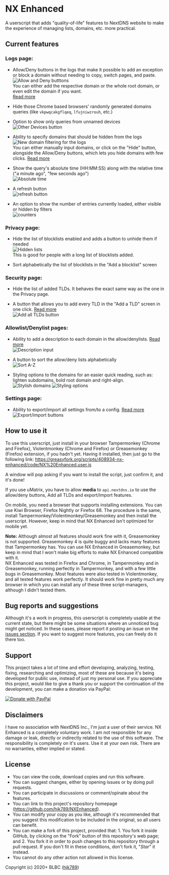 # NX Enhanced
A userscript that adds "quality-of-life" features to NextDNS website to make the experience of managing lists, domains, etc. more practical.

## Current features

### Logs page:

- Allow/Deny buttons in the logs that make it possible to add an exception or block a domain without needing to copy, switch pages, and paste.   
![Allow and Deny butttons](https://i.imgur.com/3XNMUi1.png)    
You can either add the respective domain or the whole root domain, or even edit the domain if you want.   
[Read more](https://github.com/hjk789/NXEnhanced/wiki#an-allowdeny-button-for-each-log-entry)

- Hide those Chrome based browsers' randomly generated domains queries (like `vkpwqcakgflqeq`, `lfujniwzrouh`, etc.)

- Option to show only queries from unnamed devices   
![Other Devices button](https://i.imgur.com/V7HFiJL.png)      

- Ability to specify domains that should be hidden from the logs 
![New domain filtering for the logs](https://i.imgur.com/cdbwwaJ.png)        
You can either manually input domains, or click on the "Hide" button, alongside the Allow/Deny buttons, which lets you hide domains with few clicks.  [Read more](https://github.com/hjk789/NXEnhanced/wiki#ability-to-specify-domains-that-should-be-hidden-from-the-logs)

- Show the query's absolute time (HH:MM:SS) along with the relative time ("a minute ago", "few seconds ago")   
![Absolute time](https://i.imgur.com/I3pGNL8.png)    

- A refresh button    
![refresh button](https://i.imgur.com/yBEo3mV.png)

- An option to show the number of entries currently loaded, either visible or hidden by filters    
![counters](https://i.imgur.com/jj9Cbp2.png)

### Privacy page:

- Hide the list of blocklists enabled and adds a button to unhide them if needed    
![Hidden lists](https://i.imgur.com/JQ4JOdN.png)    
This is good for people with a long list of blocklists added.

- Sort alphabetically the list of blocklists in the "Add a blocklist" screen

### Security page:

- Hide the list of added TLDs. It behaves the exact same way as the one in the Privacy page.

- A button that allows you to add every TLD in the "Add a TLD" screen in one click. [Read more](https://github.com/hjk789/NXEnhanced/wiki#a-button-that-allows-you-to-add-every-tld-in-the-add-a-tld-screen-in-one-click)   
![Add all TLDs button](https://i.imgur.com/PDlYlF1.png)     

### Allowlist/Denylist pages:

- Ability to add a description to each domain in the allow/denylists. [Read more](https://github.com/hjk789/NXEnhanced/wiki#ability-to-add-a-description-to-each-domain-in-the-denyallow-lists)   
![Description input](https://i.imgur.com/TqlKWxr.png)    

- A button to sort the allow/deny lists alphabetically   
![Sort A-Z](https://i.imgur.com/gKWSagQ.png)    

- Styling options to the domains for an easier quick reading, such as: lighten subdomains, bold root domain and right-align.   
![Stylish domains](https://i.imgur.com/czNmQqB.png)
![Styling options](https://i.imgur.com/Iiernta.png)

### Settings page:

- Ability to export/import all settings from/to a config. [Read more](https://github.com/hjk789/NXEnhanced/wiki#ability-to-exportimport-all-settings-fromto-a-config)   
![Export/import buttons](https://i.imgur.com/2oEl8t2.png)    


## How to use it

To use this userscript, just install in your browser Tampermonkey (Chrome and Firefox), Violentmonkey (Chrome and Firefox) or Greasemonkey (Firefox) extension, if you hadn't yet. Having it installed, then just go to the following link: https://greasyfork.org/scripts/408934-nx-enhanced/code/NX%20Enhanced.user.js

A window will pop asking if you want to install the script, just confirm it, and it's done! 

If you use uMatrix, you have to allow **media** to `api.nextdns.io` to use the allow/deny buttons, Add all TLDs and export/import features.

On mobile, you need a browser that supports installing extensions. You can use Kiwi Browser, Firefox Nightly or Firefox 68. The procedure is the same, install Tampermonkey/Violentmonkey/Greasemonkey and then install the userscript. However, keep in mind that NX Enhanced isn't optimized for mobile yet.

**Note:** Although almost all features should work fine with it, Greasemonkey is not supported. Greasemonkey 4 is quite buggy and lacks many features that Tampermonkey has. You can use NX Enhanced in Greasemonkey, but keep in mind that I won't make big efforts to make NX Enhanced compatible with it.    
NX Enhanced was tested in Firefox and Chrome, in Tampermonkey and in Greasemonkey, running perfectly in Tampermonkey, and with a few little bugs in Greasemonkey. Most features were also tested in Violentmonkey, and all tested features work perfectly. It should work fine in pretty much any browser in which you can install any of these three script-managers, although I didn't tested them.

## Bug reports and suggestions

Although it's a work in progress, this userscript is completely usable at the current state, but there might be some situations where an unnoticed bug might get noticed. In these cases, please report it posting an issue on the [issues section](https://github.com/hjk789/NXEnhanced/issues). If you want to suggest more features, you can freely do it there too.

## Support

This project takes a lot of time and effort developing, analyzing, testing, fixing, researching and optimizing, most of these are because it's being developed for public use, instead of just my personal use. If you appreciate this project, would like to give a thank you or support the continuation of the development, you can make a donation via PayPal:

[![Donate with PayPal](https://www.paypalobjects.com/en_US/i/btn/btn_donate_LG.gif)](https://www.paypal.com/cgi-bin/webscr?cmd=_s-xclick&hosted_button_id=CK5BFYUP9TWBJ&source=url)

## Disclaimers

I have no association with NextDNS Inc., I'm just a user of their service. NX Enhanced is a completely voluntary work. I am not responsible for any damage or leak, directly or indirectly related to the use of this software. The responsibility is completely on it's users. Use it at your own risk. There are no warranties, either implied or stated.

## License

- You can view the code, download copies and run this software.
- You can suggest changes, either by opening issues or by doing pull requests. 
- You can participate in discussions or comment/opinate about the features.
- You can link to this project's repository homepage (https://github.com/hjk789/NXEnhanced). 
- You can modify your copy as you like, although it's recommended that you suggest this modification to be included in the original, so all users can benefit.
- You can make a fork of this project, provided that: 1. You fork it inside GitHub, by clicking on the "Fork" button of this repository's web page; and 2. You fork it in order to push changes to this repository through a pull request. If you don't fit in these conditions, don't fork it, "*Star*" it instead.
- You cannot do any other action not allowed in this license.  

Copyright (c) 2020+ BLBC ([hjk789](https://github.com/hjk789))
